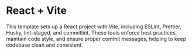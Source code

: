 # React + Vite

This template sets up a React project with Vite, including ESLint, Prettier, Husky, lint-staged, and commitlint. These tools enforce best practices, maintain code style, and ensure proper commit messages, helping to keep codebase clean and consistent.
